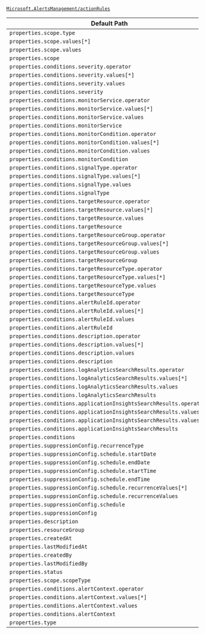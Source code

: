[`Microsoft.AlertsManagement/actionRules`](https://docs.microsoft.com/en-us/azure/templates/microsoft.alertsmanagement/actionrules)

| Default Path | Alias |
|---|---|
| `properties.scope.type` | `Microsoft.AlertsManagement/actionRules/scope.type` |
| `properties.scope.values[*]` | `Microsoft.AlertsManagement/actionRules/scope.values[*]` |
| `properties.scope.values` | `Microsoft.AlertsManagement/actionRules/scope.values` |
| `properties.scope` | `Microsoft.AlertsManagement/actionRules/scope` |
| `properties.conditions.severity.operator` | `Microsoft.AlertsManagement/actionRules/conditions.severity.operator` |
| `properties.conditions.severity.values[*]` | `Microsoft.AlertsManagement/actionRules/conditions.severity.values[*]` |
| `properties.conditions.severity.values` | `Microsoft.AlertsManagement/actionRules/conditions.severity.values` |
| `properties.conditions.severity` | `Microsoft.AlertsManagement/actionRules/conditions.severity` |
| `properties.conditions.monitorService.operator` | `Microsoft.AlertsManagement/actionRules/conditions.monitorService.operator` |
| `properties.conditions.monitorService.values[*]` | `Microsoft.AlertsManagement/actionRules/conditions.monitorService.values[*]` |
| `properties.conditions.monitorService.values` | `Microsoft.AlertsManagement/actionRules/conditions.monitorService.values` |
| `properties.conditions.monitorService` | `Microsoft.AlertsManagement/actionRules/conditions.monitorService` |
| `properties.conditions.monitorCondition.operator` | `Microsoft.AlertsManagement/actionRules/conditions.monitorCondition.operator` |
| `properties.conditions.monitorCondition.values[*]` | `Microsoft.AlertsManagement/actionRules/conditions.monitorCondition.values[*]` |
| `properties.conditions.monitorCondition.values` | `Microsoft.AlertsManagement/actionRules/conditions.monitorCondition.values` |
| `properties.conditions.monitorCondition` | `Microsoft.AlertsManagement/actionRules/conditions.monitorCondition` |
| `properties.conditions.signalType.operator` | `Microsoft.AlertsManagement/actionRules/conditions.signalType.operator` |
| `properties.conditions.signalType.values[*]` | `Microsoft.AlertsManagement/actionRules/conditions.signalType.values[*]` |
| `properties.conditions.signalType.values` | `Microsoft.AlertsManagement/actionRules/conditions.signalType.values` |
| `properties.conditions.signalType` | `Microsoft.AlertsManagement/actionRules/conditions.signalType` |
| `properties.conditions.targetResource.operator` | `Microsoft.AlertsManagement/actionRules/conditions.targetResource.operator` |
| `properties.conditions.targetResource.values[*]` | `Microsoft.AlertsManagement/actionRules/conditions.targetResource.values[*]` |
| `properties.conditions.targetResource.values` | `Microsoft.AlertsManagement/actionRules/conditions.targetResource.values` |
| `properties.conditions.targetResource` | `Microsoft.AlertsManagement/actionRules/conditions.targetResource` |
| `properties.conditions.targetResourceGroup.operator` | `Microsoft.AlertsManagement/actionRules/conditions.targetResourceGroup.operator` |
| `properties.conditions.targetResourceGroup.values[*]` | `Microsoft.AlertsManagement/actionRules/conditions.targetResourceGroup.values[*]` |
| `properties.conditions.targetResourceGroup.values` | `Microsoft.AlertsManagement/actionRules/conditions.targetResourceGroup.values` |
| `properties.conditions.targetResourceGroup` | `Microsoft.AlertsManagement/actionRules/conditions.targetResourceGroup` |
| `properties.conditions.targetResourceType.operator` | `Microsoft.AlertsManagement/actionRules/conditions.targetResourceType.operator` |
| `properties.conditions.targetResourceType.values[*]` | `Microsoft.AlertsManagement/actionRules/conditions.targetResourceType.values[*]` |
| `properties.conditions.targetResourceType.values` | `Microsoft.AlertsManagement/actionRules/conditions.targetResourceType.values` |
| `properties.conditions.targetResourceType` | `Microsoft.AlertsManagement/actionRules/conditions.targetResourceType` |
| `properties.conditions.alertRuleId.operator` | `Microsoft.AlertsManagement/actionRules/conditions.alertRuleId.operator` |
| `properties.conditions.alertRuleId.values[*]` | `Microsoft.AlertsManagement/actionRules/conditions.alertRuleId.values[*]` |
| `properties.conditions.alertRuleId.values` | `Microsoft.AlertsManagement/actionRules/conditions.alertRuleId.values` |
| `properties.conditions.alertRuleId` | `Microsoft.AlertsManagement/actionRules/conditions.alertRuleId` |
| `properties.conditions.description.operator` | `Microsoft.AlertsManagement/actionRules/conditions.description.operator` |
| `properties.conditions.description.values[*]` | `Microsoft.AlertsManagement/actionRules/conditions.description.values[*]` |
| `properties.conditions.description.values` | `Microsoft.AlertsManagement/actionRules/conditions.description.values` |
| `properties.conditions.description` | `Microsoft.AlertsManagement/actionRules/conditions.description` |
| `properties.conditions.logAnalyticsSearchResults.operator` | `Microsoft.AlertsManagement/actionRules/conditions.logAnalyticsSearchResults.operator` |
| `properties.conditions.logAnalyticsSearchResults.values[*]` | `Microsoft.AlertsManagement/actionRules/conditions.logAnalyticsSearchResults.values[*]` |
| `properties.conditions.logAnalyticsSearchResults.values` | `Microsoft.AlertsManagement/actionRules/conditions.logAnalyticsSearchResults.values` |
| `properties.conditions.logAnalyticsSearchResults` | `Microsoft.AlertsManagement/actionRules/conditions.logAnalyticsSearchResults` |
| `properties.conditions.applicationInsightsSearchResults.operator` | `Microsoft.AlertsManagement/actionRules/conditions.applicationInsightsSearchResults.operator` |
| `properties.conditions.applicationInsightsSearchResults.values[*]` | `Microsoft.AlertsManagement/actionRules/conditions.applicationInsightsSearchResults.values[*]` |
| `properties.conditions.applicationInsightsSearchResults.values` | `Microsoft.AlertsManagement/actionRules/conditions.applicationInsightsSearchResults.values` |
| `properties.conditions.applicationInsightsSearchResults` | `Microsoft.AlertsManagement/actionRules/conditions.applicationInsightsSearchResults` |
| `properties.conditions` | `Microsoft.AlertsManagement/actionRules/conditions` |
| `properties.suppressionConfig.recurrenceType` | `Microsoft.AlertsManagement/actionRules/suppressionConfig.recurrenceType` |
| `properties.suppressionConfig.schedule.startDate` | `Microsoft.AlertsManagement/actionRules/suppressionConfig.schedule.startDate` |
| `properties.suppressionConfig.schedule.endDate` | `Microsoft.AlertsManagement/actionRules/suppressionConfig.schedule.endDate` |
| `properties.suppressionConfig.schedule.startTime` | `Microsoft.AlertsManagement/actionRules/suppressionConfig.schedule.startTime` |
| `properties.suppressionConfig.schedule.endTime` | `Microsoft.AlertsManagement/actionRules/suppressionConfig.schedule.endTime` |
| `properties.suppressionConfig.schedule.recurrenceValues[*]` | `Microsoft.AlertsManagement/actionRules/suppressionConfig.schedule.recurrenceValues[*]` |
| `properties.suppressionConfig.schedule.recurrenceValues` | `Microsoft.AlertsManagement/actionRules/suppressionConfig.schedule.recurrenceValues` |
| `properties.suppressionConfig.schedule` | `Microsoft.AlertsManagement/actionRules/suppressionConfig.schedule` |
| `properties.suppressionConfig` | `Microsoft.AlertsManagement/actionRules/suppressionConfig` |
| `properties.description` | `Microsoft.AlertsManagement/actionRules/description` |
| `properties.resourceGroup` | `Microsoft.AlertsManagement/actionRules/resourceGroup` |
| `properties.createdAt` | `Microsoft.AlertsManagement/actionRules/createdAt` |
| `properties.lastModifiedAt` | `Microsoft.AlertsManagement/actionRules/lastModifiedAt` |
| `properties.createdBy` | `Microsoft.AlertsManagement/actionRules/createdBy` |
| `properties.lastModifiedBy` | `Microsoft.AlertsManagement/actionRules/lastModifiedBy` |
| `properties.status` | `Microsoft.AlertsManagement/actionRules/status` |
| `properties.scope.scopeType` | `Microsoft.AlertsManagement/actionRules/scope.scopeType` |
| `properties.conditions.alertContext.operator` | `Microsoft.AlertsManagement/actionRules/conditions.alertContext.operator` |
| `properties.conditions.alertContext.values[*]` | `Microsoft.AlertsManagement/actionRules/conditions.alertContext.values[*]` |
| `properties.conditions.alertContext.values` | `Microsoft.AlertsManagement/actionRules/conditions.alertContext.values` |
| `properties.conditions.alertContext` | `Microsoft.AlertsManagement/actionRules/conditions.alertContext` |
| `properties.type` | `Microsoft.AlertsManagement/actionRules/type` |

